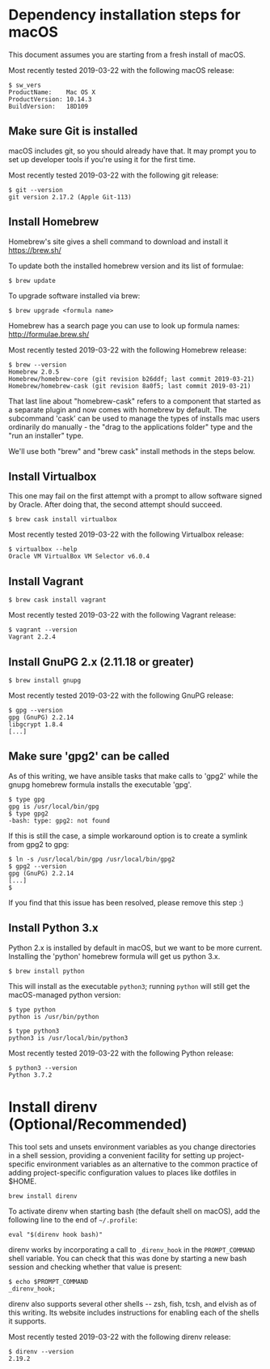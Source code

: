 # Dependency installation steps for macOS

This document assumes you are starting from a fresh install of macOS.

Most recently tested 2019-03-22 with the following macOS release:

```
$ sw_vers
ProductName:	Mac OS X
ProductVersion:	10.14.3
BuildVersion:	18D109
```



## Make sure Git is installed

macOS includes git, so you should already have that. It may prompt you to set up developer tools if
you're using it for the first time.

Most recently tested 2019-03-22 with the following git release:

```
$ git --version
git version 2.17.2 (Apple Git-113)
```



## Install Homebrew

Homebrew's site gives a shell command to download and install it
https://brew.sh/

To update both the installed homebrew version and its list of formulae:

```
$ brew update
```

To upgrade software installed via brew:

```
$ brew upgrade <formula name>
```

Homebrew has a search page you can use to look up formula names: http://formulae.brew.sh/

Most recently tested 2019-03-22 with the following Homebrew release:

```
$ brew --version
Homebrew 2.0.5
Homebrew/homebrew-core (git revision b26ddf; last commit 2019-03-21)
Homebrew/homebrew-cask (git revision 8a0f5; last commit 2019-03-21)
```

That last line about "homebrew-cask" refers to a component that started as a separate plugin and now
comes with homebrew by default. The subcommand 'cask' can be used to manage the types of installs
mac users ordinarily do manually - the "drag to the applications folder" type and the "run an
installer" type.

We'll use both "brew" and "brew cask" install methods in the steps below.



## Install Virtualbox

This one may fail on the first attempt with a prompt to allow software signed by Oracle. After doing
that, the second attempt should succeed.

```
$ brew cask install virtualbox
```

Most recently tested 2019-03-22 with the following Virtualbox release:

```
$ virtualbox --help
Oracle VM VirtualBox VM Selector v6.0.4
```



## Install Vagrant

```
$ brew cask install vagrant
```

Most recently tested 2019-03-22 with the following Vagrant release:

```
$ vagrant --version
Vagrant 2.2.4
```



## Install GnuPG 2.x (2.11.18 or greater)

```
$ brew install gnupg
```

Most recently tested 2019-03-22 with the following GnuPG release:

```
$ gpg --version
gpg (GnuPG) 2.2.14
libgcrypt 1.8.4
[...]
```



## Make sure 'gpg2' can be called

As of this writing, we have ansible tasks that make calls to 'gpg2' while the gnupg homebrew formula
installs the executable 'gpg'.

```
$ type gpg
gpg is /usr/local/bin/gpg
$ type gpg2
-bash: type: gpg2: not found
```

If this is still the case, a simple workaround option is to create a symlink from gpg2 to gpg:

```
$ ln -s /usr/local/bin/gpg /usr/local/bin/gpg2
$ gpg2 --version
gpg (GnuPG) 2.2.14
[...]
$
```

If you find that this issue has been resolved, please remove this step :)



## Install Python 3.x

Python 2.x is installed by default in macOS, but we want to be more current. Installing the 'python'
homebrew formula will get us python 3.x.

```
$ brew install python
```

This will install as the executable `python3`; running `python` will still get the macOS-managed
python version:

```
$ type python
python is /usr/bin/python

$ type python3
python3 is /usr/local/bin/python3
```

Most recently tested 2019-03-22 with the following Python release:

```
$ python3 --version
Python 3.7.2
```



# Install direnv (Optional/Recommended)

This tool sets and unsets environment variables as you change directories in a shell session,
providing a convenient facility for setting up project-specific environment variables as an
alternative to the common practice of adding project-specific configuration values to places like
dotfiles in $HOME.

```
brew install direnv
```

To activate direnv when starting bash (the default shell on macOS), add the following line to the
end of `~/.profile`:

```
eval "$(direnv hook bash)"
```

direnv works by incorporating a call to `_direnv_hook` in the `PROMPT_COMMAND` shell variable. You
can check that this was done by starting a new bash session and checking whether that value is
present:

```
$ echo $PROMPT_COMMAND
_direnv_hook;
```

direnv also supports several other shells -- zsh, fish, tcsh, and elvish as of this writing. Its
website includes instructions for enabling each of the shells it supports.

Most recently tested 2019-03-22 with the following direnv release:

```
$ direnv --version
2.19.2
```
